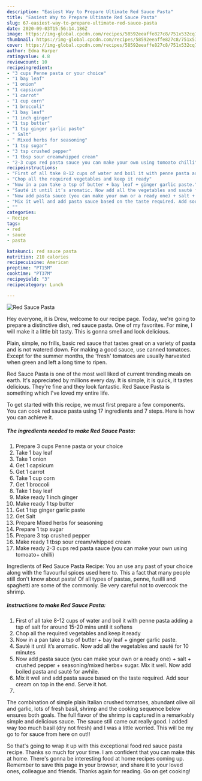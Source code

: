 ```yaml
---
description: "Easiest Way to Prepare Ultimate Red Sauce Pasta"
title: "Easiest Way to Prepare Ultimate Red Sauce Pasta"
slug: 67-easiest-way-to-prepare-ultimate-red-sauce-pasta
date: 2020-09-03T15:56:14.186Z
image: https://img-global.cpcdn.com/recipes/58592eeaffe827c8/751x532cq70/red-sauce-pasta-recipe-main-photo.jpg
thumbnail: https://img-global.cpcdn.com/recipes/58592eeaffe827c8/751x532cq70/red-sauce-pasta-recipe-main-photo.jpg
cover: https://img-global.cpcdn.com/recipes/58592eeaffe827c8/751x532cq70/red-sauce-pasta-recipe-main-photo.jpg
author: Edna Harper
ratingvalue: 4.8
reviewcount: 10
recipeingredient:
- "3 cups Penne pasta or your choice"
- "1 bay leaf"
- "1 onion"
- "1 capsicum"
- "1 carrot"
- "1 cup corn"
- "1 broccoli"
- "1 bay leaf"
- "1 inch ginger"
- "1 tsp butter"
- "1 tsp ginger garlic paste"
- " Salt"
- " Mixed herbs for seasoning"
- "1 tsp sugar"
- "3 tsp crushed pepper"
- "1 tbsp sour creamwhipped cream"
- "2-3 cups red pasta sauce you can make your own using tomoato chilli"
recipeinstructions:
- "First of all take 8-12 cups of water and boil it with penne pasta adding a tsp of salt for around 15-20 mins until it softens"
- "Chop all the required vegetables and keep it ready"
- "Now in a pan take a tsp of butter + bay leaf + ginger garlic paste."
- "Sauté it until it’s aromatic. Now add all the vegetables and sauté for 10 minutes"
- "Now add pasta sauce (you can make your own or a ready one) + salt + crushed pepper + seasoning/mixed herbs+ sugar. Mix it well. Now add boiled pasta and sauté for awhile."
- "Mix it well and add pasta sauce based on the taste required. Add sour cream on top in the end. Serve it hot."
- ""
categories:
- Recipe
tags:
- red
- sauce
- pasta

katakunci: red sauce pasta 
nutrition: 210 calories
recipecuisine: American
preptime: "PT15M"
cooktime: "PT37M"
recipeyield: "3"
recipecategory: Lunch

---
```



![Red Sauce Pasta](https://img-global.cpcdn.com/recipes/58592eeaffe827c8/751x532cq70/red-sauce-pasta-recipe-main-photo.jpg)

Hey everyone, it is Drew, welcome to our recipe page. Today, we're going to prepare a distinctive dish, red sauce pasta. One of my favorites. For mine, I will make it a little bit tasty. This is gonna smell and look delicious.

Plain, simple, no frills, basic red sauce that tastes great on a variety of pasta and is not watered down. For making a good sauce, use canned tomatoes. Except for the summer months, the &#39;fresh&#39; tomatoes are usually harvested when green and left a long time to ripen.

Red Sauce Pasta is one of the most well liked of current trending meals on earth. It's appreciated by millions every day. It is simple, it is quick, it tastes delicious. They're fine and they look fantastic. Red Sauce Pasta is something which I've loved my entire life.


To get started with this recipe, we must first prepare a few components. You can cook red sauce pasta using 17 ingredients and 7 steps. Here is how you can achieve it.

<!--inarticleads1-->

##### The ingredients needed to make Red Sauce Pasta:

1. Prepare 3 cups Penne pasta or your choice
1. Take 1 bay leaf
1. Take 1 onion
1. Get 1 capsicum
1. Get 1 carrot
1. Take 1 cup corn
1. Get 1 broccoli
1. Take 1 bay leaf
1. Make ready 1 inch ginger
1. Make ready 1 tsp butter
1. Get 1 tsp ginger garlic paste
1. Get  Salt
1. Prepare  Mixed herbs for seasoning
1. Prepare 1 tsp sugar
1. Prepare 3 tsp crushed pepper
1. Make ready 1 tbsp sour cream/whipped cream
1. Make ready 2-3 cups red pasta sauce (you can make your own using tomoato+ chilli)


Ingredients of Red Sauce Pasta Recipe: You an use any past of your choice along with the flavourful spices used here to. This a fact that many people still don&#39;t know about pasta! Of all types of pastas, penne, fusilli and spaghetti are some of the commonly. Be very careful not to overcook the shrimp. 

<!--inarticleads2-->

##### Instructions to make Red Sauce Pasta:

1. First of all take 8-12 cups of water and boil it with penne pasta adding a tsp of salt for around 15-20 mins until it softens
1. Chop all the required vegetables and keep it ready
1. Now in a pan take a tsp of butter + bay leaf + ginger garlic paste.
1. Sauté it until it’s aromatic. Now add all the vegetables and sauté for 10 minutes
1. Now add pasta sauce (you can make your own or a ready one) + salt + crushed pepper + seasoning/mixed herbs+ sugar. Mix it well. Now add boiled pasta and sauté for awhile.
1. Mix it well and add pasta sauce based on the taste required. Add sour cream on top in the end. Serve it hot.
1. 


The combination of simple plain Italian crushed tomatoes, abundant olive oil and garlic, lots of fresh basil, shrimp and the cooking sequence below ensures both goals. The full flavor of the shrimp is captured in a remarkably simple and delicious sauce. The sauce still came out really good. I added way too much basil (dry not fresh) and I was a little worried. This will be my go to for sauce from here on out!! 

So that's going to wrap it up with this exceptional food red sauce pasta recipe. Thanks so much for your time. I am confident that you can make this at home. There's gonna be interesting food at home recipes coming up. Remember to save this page in your browser, and share it to your loved ones, colleague and friends. Thanks again for reading. Go on get cooking!
